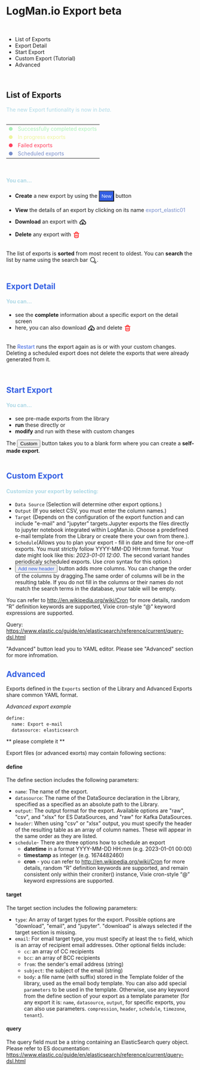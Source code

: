 # LogMan.io Export beta

<br>

- List of Exports
- Export Detail
- Start Export
- Custom Export (Tutorial)
- Advanced

<br>

## List of Exports

<span style="color:lightblue"> The new Export funtionality is now in _beta_. </span>  
<br>

|                                                                                                               |                                                                    |
| :------------------------------------------------------------------------------------------------------------ | :----------------------------------------------------------------- |
| <span style="display:inline-block;width:10px;height:10px;border-radius:50%;background-color:#a9f0b8;"></span> | <span style="color:#a9f0b8;">Successfully completed exports</span> |
| <span style="display:inline-block;width:10px;height:10px;border-radius:50%;background-color:#EDF49C;"></span> | <span style="color:#EDF49C;">In progress exports</span>            |
| <span style="display:inline-block;width:10px;height:10px;border-radius:50%;background-color:#ff3f5d;"></span> | <span style="color:#ff3f5d;">Failed exports</span>                 |
| <span style="display:inline-block;width:10px;height:10px;border-radius:50%;background-color:#788ecb;"></span> | <span style="color:#788ecb;">Scheduled exports</span>              |

<br>
<h4 style="color:lightblue;"> You can... </h4>

- **Create** a new export by using the <button style="background-color:#325ee3; color:white; padding:5px;">New</button> button

- **View** the details of an export by clicking on its name <span style="color:#788ecb;">export_elastic01</span>

- **Download** an export with <img style="width:20px; height:20px; vertical-align:middle;" src="download.svg"/>

- **Delete** any export with <img style="width:20px; height:20px; vertical-align:middle;" src="delete.svg"/>  
  <br>

The list of exports is **sorted** from most recent to oldest. You can **search** the list by name using the search bar <img style="width:20px; height:20px; vertical-align:middle;" src="search.svg"/>.  
<br>

<h2 style="color:#325ee3"> Export Detail  </h2>

<h4 style="color:lightblue;"> You can... </h4>

- see the **complete** information about a specific export on the detail screen
- here, you can also download <img style="width:20px; height:20px; vertical-align:middle;" src="download.svg"/> and delete <img style="width:20px; height:20px; vertical-align:middle;" src="delete.svg"/>  
  <br>

The <span style="color:#325ee3">Restart</span> runs the export again as is or with your custom changes. Deleting a scheduled export does not delete the exports that were already generated from it.

<br>

<h2 style="color:#325ee3"> Start Export</h2>

<h4 style="color:lightblue;"> You can... </h4>

- see pre-made exports from the library
- **run** these directly or
- **modify** and run with these with custom changes

The <button style="color:#325ee3, padding:2px;">Custom</button> button takes you to a blank form where you can create a **self-made export**.  
<br>

<h2 style="color:#325ee3">Custom Export</h2>
<h4 style="color:lightblue;">Customize your export by selecting:</h4>

- `Data Source` (Selection will determine other export options.)
- `Output` (If you select CSV, you must enter the column names.)
- `Target` (Depends on the configuration of the export function and can include "e-mail" and "jupyter" targets.Jupyter exports the files directly to jupyter notebook integrated within LogMan.io.
  Choose a predefined e-mail template from the Library or create there your own from there.).
- `Schedule`(Allows you to plan your export - fill in date and time for one-off exports. You must strictly follow YYYY-MM-DD HH:mm format. Your date might look like this: _2023-01-01 12:00_.
  The second variant handes periodicaly scheduled exports. Use _cron_ syntax for this option.)
- <button style="color:#325ee3">Add new header</button> button adds more columns. You can change the order of the columns by dragging.The same order of columns will be in the resulting table. If you do not fill in the columns or their names do not match the search terms in the database, your table will be empty.

You can refer to http://en.wikipedia.org/wiki/Cron for more details, random “R” definition keywords are supported, Vixie cron-style “@” keyword expressions are supported.

Query: https://www.elastic.co/guide/en/elasticsearch/reference/current/query-dsl.html

"Advanced" button lead you to YAML editor. Please see "Advanced" section for more infromation.

<h2 style="color:#325ee3">Advanced</h2>

Exports defined in the `Exports` section of the Library and Advanced Exports share common YAML format.

_Advanced export example_

```
define:
  name: Export e-mail
  datasource: elasticsearch

```

** please complete it **

Export files (or advanced exorts) may contain following sections:

#### define

The define section includes the following parameters:

- `name`: The name of the export.
- `datasource`: The name of the DataSource declaration in the Library, specified as a specified as an absolute path to the Library.
- `output`: The output format for the export. Available options are "raw", "csv", and "xlsx" for ES DataSources, and "raw" for Kafka DataSources.
- `header`: When using "csv" or "xlsx" output, you must specify the header of the resulting table as an array of column names. These will appear in the same order as they are listed.
- `schedule`- There are three options how to schedule an export
  - **datetime** in a format YYYY-MM-DD HH:mm (e.g. 2023-01-01 00:00)
  - **timestamp** as integer (e.g. 1674482460)
  - **cron** - you can refer to http://en.wikipedia.org/wiki/Cron for more details, random “R” definition keywords are supported, and remain consistent only within their croniter() instance, Vixie cron-style “@” keyword expressions are supported.

#### target

The target section includes the following parameters:

- `type`: An array of target types for the export. Possible options are "download", "email", and "jupyter". "download" is always selected if the target section is missing.
- `email`: For email target type, you must specify at least the `to` field, which is an array of recipient email addresses. Other optional fields include:
  - `cc`: an array of CC recipients
  - `bcc`: an array of BCC recipients
  - `from`: the sender's email address (string)
  - `subject`: the subject of the email (string)
  - `body`: a file name (with suffix) stored in the Template folder of the library, used as the email body template. You can also add special `parameters` to be used in the template. Otherwise, use any keyword from the define section of your export as a template parameter (for any export it is: `name`, `datasource`, `output`, for specific exports, you can also use parameters. `compression`, `header`, `schedule`, `timezone`, `tenant`).

#### query

The query field must be a string containing an ElasticSearch query object. Please refer to ES documentation: https://www.elastic.co/guide/en/elasticsearch/reference/current/query-dsl.html
